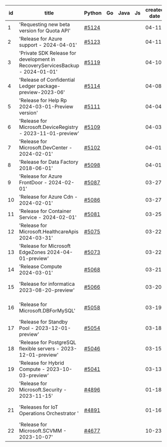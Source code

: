 | id | title | Python | Go | Java | Js | created date | target date | status |
| ------ | ------ | ------ | ------ | ------ | ------ | ------ | ------ | :-----: |
| 1 | 'Requesting new beta version for Quota API'  | [#5124](https://github.com/Azure/sdk-release-request/issues/5124)  |  |  |  | 04-11 | 04-26 |  |
| 2 | 'Release for Azure support - 2024-04-01'  | [#5123](https://github.com/Azure/sdk-release-request/issues/5123)  |  |  |  | 04-11 | 04-26 |  |
| 3 | 'Private SDK Release for development in RecoveryServicesBackup - 2024-01-01'  | [#5119](https://github.com/Azure/sdk-release-request/issues/5119)  |  |  |  | 04-10 | 04-26 | Hold on by Python/ |
| 4 | 'Release of Confidential Ledger package-preview-2023-06'  | [#5114](https://github.com/Azure/sdk-release-request/issues/5114)  |  |  |  | 04-08 | 04-26 |  |
| 5 | 'Release for Help Rp 2024-03-01-Preview version'  | [#5111](https://github.com/Azure/sdk-release-request/issues/5111)  |  |  |  | 04-04 | 04-26 |  |
| 6 | 'Release for Microsoft.DeviceRegistry - 2023-11-01-preview'  | [#5109](https://github.com/Azure/sdk-release-request/issues/5109)  |  |  |  | 04-03 | 04-26 |  |
| 7 | 'Release for Microsoft.DevCenter - 2024-02-01'  | [#5102](https://github.com/Azure/sdk-release-request/issues/5102)  |  |  |  | 04-01 | 04-26 |  |
| 8 | 'Release for Data Factory 2018-06-01'  | [#5098](https://github.com/Azure/sdk-release-request/issues/5098)  |  |  |  | 04-01 | 04-26 |  |
| 9 | 'Release for Azure FrontDoor - 2024-02-01'  | [#5087](https://github.com/Azure/sdk-release-request/issues/5087)  |  |  |  | 03-27 | 04-15 | Hold on by Python/ |
| 10 | 'Release for Azure Cdn - 2024-02-01'  | [#5086](https://github.com/Azure/sdk-release-request/issues/5086)  |  |  |  | 03-27 | 04-15 |  |
| 11 | 'Release for Container Service - 2024-02-01'  | [#5081](https://github.com/Azure/sdk-release-request/issues/5081)  |  |  |  | 03-25 | 04-26 |  |
| 12 | 'Release for Microsoft.HealthcareApis 2024-03-31'  | [#5075](https://github.com/Azure/sdk-release-request/issues/5075)  |  |  |  | 03-22 | 04-26 |  |
| 13 | 'Release for Microsoft EdgeZones 2024-04-01-preview'  | [#5073](https://github.com/Azure/sdk-release-request/issues/5073)  |  |  |  | 03-22 | 04-26 |  |
| 14 | 'Release Compute 2024-03-01'  | [#5068](https://github.com/Azure/sdk-release-request/issues/5068)  |  |  |  | 03-21 | 04-26 |  |
| 15 | 'Release for informatica 2023-08-20-preview'  | [#5066](https://github.com/Azure/sdk-release-request/issues/5066)  |  |  |  | 03-20 | 04-26 | Hold on by Python/ |
| 16 | 'Release for Microsoft.DBForMySQL'  | [#5058](https://github.com/Azure/sdk-release-request/issues/5058)  |  |  |  | 03-19 | 04-26 | Hold on by Python/ |
| 17 | 'Release for Standby Pool - 2023-12-01-preview'  | [#5054](https://github.com/Azure/sdk-release-request/issues/5054)  |  |  |  | 03-18 | 04-26 |  |
| 18 | 'Release for PostgreSQL flexible servers - 2023-12-01-preview'  | [#5046](https://github.com/Azure/sdk-release-request/issues/5046)  |  |  |  | 03-15 | 04-26 |  |
| 19 | 'Release for Hybrid Compute - 2023-10-03-preview'  | [#5041](https://github.com/Azure/sdk-release-request/issues/5041)  |  |  |  | 03-13 | 04-26 | Hold on by Python/ |
| 20 | 'Release for Microsoft.Security - 2023-11-15'  | [#4896](https://github.com/Azure/sdk-release-request/issues/4896)  |  |  |  | 01-18 | 04-26 |  |
| 21 | 'Releases for IoT Operations Orchestrator '  | [#4891](https://github.com/Azure/sdk-release-request/issues/4891)  |  |  |  | 01-16 |  | Hold on by Python/ |
| 22 | 'Release for Microsoft.SCVMM - 2023-10-07'  | [#4677](https://github.com/Azure/sdk-release-request/issues/4677)  |  |  |  | 10-23 | 04-26 | Hold on by Python/ |
